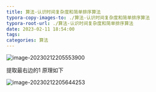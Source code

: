 ```yaml
---
title: 算法-认识时间复杂度和简单排序算法
typora-copy-images-to: ./算法-认识时间复杂度和简单排序算法
typora-root-url: ./算法-认识时间复杂度和简单排序算法
date: 2023-02-11 18:54:00
tags:
categories: 算法
---
```


![image-20230212205553900](/image-20230212205553900.png)

<!--more-->

提取最右边的1 原理如下	

![image-20230212205644253](/image-20230212205644253.png)
